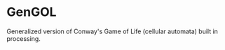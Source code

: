 GenGOL
======

Generalized version of Conway's Game of Life (cellular automata) built in processing. 

